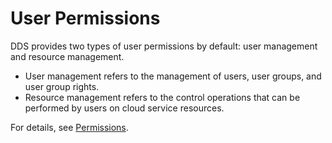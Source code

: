 # User Permissions<a name="dds_01_0017"></a>

DDS provides two types of user permissions by default: user management and resource management.

-   User management refers to the management of users, user groups, and user group rights.
-   Resource management refers to the control operations that can be performed by users on cloud service resources.

For details, see  [Permissions](https://docs.otc.t-systems.com/en-us/permissions/index.html).

